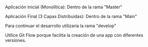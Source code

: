 Aplicación Inicial (Monolítica): Dentro de la rama "Master"

Aplicación Final (3 Capas Distribuidas): Dentro de la rama "Main"

Para continuar el desarrollo utilizaría la rama "develop"

Utilice Git Flow porque facilita la creación de una app con diferentes versiones.